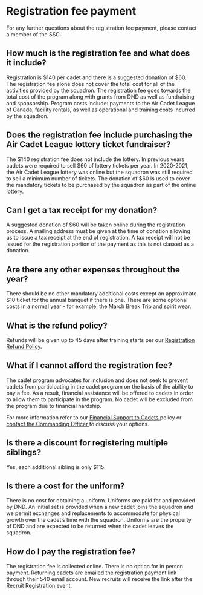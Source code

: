 # Registration fee payment

For any further questions about the registration fee payment, please contact a member of the SSC.

## How much is the registration fee and what does it include?

Registration is $140 per cadet and there is a suggested donation of $60. The registration fee alone does not cover the total cost for all of the activities provided by the squadron. The registration fee goes towards the total cost of the program along with grants from DND as well as fundraising and sponsorship. Program costs include: payments to the Air Cadet League of Canada, facility rentals, as well as operational and training costs incurred by the squadron. 

## Does the registration fee include purchasing the Air Cadet League lottery ticket fundraiser? 

The $140 registration fee does not include the lottery. In previous years cadets were required to sell $60 of lottery tickets per year. In 2020-2021, the Air Cadet League lottery was online but the squadron was still required to sell a minimum number of tickets. The donation of $60 is used to cover the mandatory tickets to be purchased by the squadron as part of the online lottery. 

## Can I get a tax receipt for my donation?

A suggested donation of $60 will be taken online during the registration process. A mailing address must be given at the time of donation allowing us to issue a tax receipt at the end of registration. A tax receipt will not be issued for the registration portion of the payment as this is not classed as a donation.

## Are there any other expenses throughout the year? 

There should be no other mandatory additional costs except an approximate $10 ticket for the annual banquet if there is one. There are some optional costs in a normal year - for example, the March Break Trip and spirit wear.

## What is the refund policy? 

Refunds will be given up to 45 days after training starts per our [Registration Refund Policy](../../parents/sponsoring-committee-policies/1-registration-refund-policy.md).

## What if I cannot afford the registration fee?

The cadet program advocates for inclusion and does not seek to prevent cadets from participating in the cadet program on the basis of the ability to pay a fee. As a result, financial assistance will be offered to cadets in order to allow them to participate in the program. No cadet will be excluded from the program due to financial hardship. 

For more information refer to our [Financial Support to Cadets ](../../parents/sponsoring-committee-policies/2-financial-support-to-cadets.md)policy or [contact the Commanding Officer ](mailto:co@540goldenhawks.ca)to discuss your options.

## Is there a discount for registering multiple siblings?

Yes, each additional sibling is only $115.

## Is there a cost for the uniform?

There is no cost for obtaining a uniform. Uniforms are paid for and provided by DND. An initial set is provided when a new cadet joins the squadron and we permit exchanges and replacements to accommodate for physical growth over the cadet’s time with the squadron. Uniforms are the property of DND and are expected to be returned when the cadet leaves the squadron.

## How do I pay the registration fee?

The registration fee is collected online. There is no option for in person payment. Returning cadets are emailed the registration payment link through their 540 email account. New recruits will receive the link after the Recruit Registration event.

